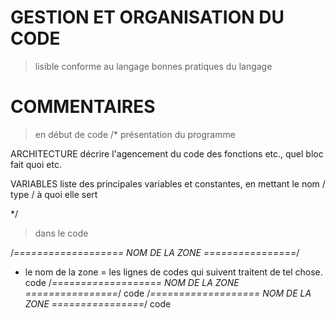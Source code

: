 # GESTION ET ORGANISATION DU CODE

> lisible
> conforme au langage
> bonnes pratiques du langage


# COMMENTAIRES
> en début de code
/* présentation du programme

ARCHITECTURE
    décrire l'agencement du code des fonctions etc., quel bloc fait quoi etc.

VARIABLES
    liste des principales variables et constantes, en mettant le nom / type / à quoi elle sert

*/

> dans le code

/*=================== NOM DE LA ZONE ================*/
* le nom de la zone = les lignes de codes qui suivent traitent de tel chose.
code
/*=================== NOM DE LA ZONE ================*/
code
/*=================== NOM DE LA ZONE ================*/
code


